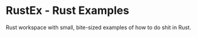 # RustEx - Rust Examples

Rust workspace with small, bite-sized examples of how to do shit in Rust.
